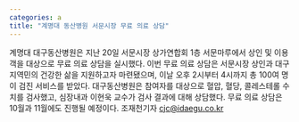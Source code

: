 ```yaml
---
categories: a
title: "계명대 동산병원 서문시장 무료 의료 상담"
---
```

계명대 대구동산병원은 지난 20일 서문시장 상가연합회 1층 서문마루에서 상인 및 이용객을 대상으로 무료 의료 상담을 실시했다. 이번 무료 의료 상담은 서문시장 상인과 대구 지역민의 건강한 삶을 지원하고자 마련됐으며, 이날 오후 2시부터 4시까지 총 100여 명이 검진 서비스를 받았다. 대구동산병원은 참여자를 대상으로 혈압, 혈당, 콜레스테롤 수치를 검사했고, 심장내과 이현욱 교수가 검사 결과에 대해 상담했다. 무료 의료 상담은 10월과 11월에도 진행될 예정이다. 조재천기자 cjc@idaegu.co.kr